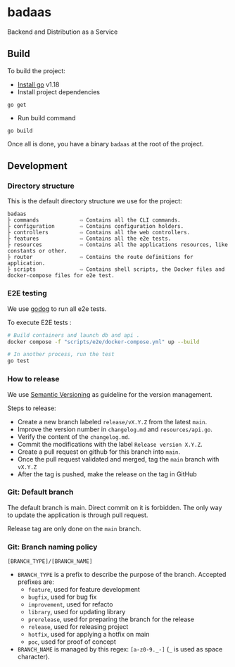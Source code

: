 # badaas

Backend and Distribution as a Service

## Build

To build the project: 

- [Install go](https://go.dev/dl/#go1.18.4) v1.18
- Install project dependencies
```
go get
```
- Run build command
```
go build
```

Once all is done, you have a binary `badaas` at the root of the project.

## Development

### Directory structure

This is the default directory structure we use for the project:

```
badaas
├ commands             ⇨ Contains all the CLI commands.
├ configuration        ⇨ Contains configuration holders.
├ controllers          ⇨ Contains all the web controllers.
├ features             ⇨ Contains all the e2e tests.
├ resources            ⇨ Contains all the applications resources, like constants or other.
├ router               ⇨ Contains the route definitions for application.
├ scripts              ⇨ Contains shell scripts, the Docker files and docker-compose files for e2e test.
```

### E2E testing

We use [godog](https://github.com/cucumber/godog) to run all e2e tests.

To execute E2E tests :

```bash
# Build containers and launch db and api .
docker compose -f "scripts/e2e/docker-compose.yml" up --build

# In another process, run the test
go test
```

### How to release

We use [Semantic Versioning](https://semver.org/spec/v2.0.0.html) as guideline for the version management.

Steps to release:
- Create a new branch labeled `release/vX.Y.Z` from the latest `main`.
- Improve the version number in `changelog.md` and `resources/api.go`.
- Verify the content of the `changelog.md`.
- Commit the modifications with the label `Release version X.Y.Z`.
- Create a pull request on github for this branch into `main`.
- Once the pull request validated and merged, tag the `main` branch with `vX.Y.Z`
- After the tag is pushed, make the release on the tag in GitHub

### Git: Default branch

The default branch is main. Direct commit on it is forbidden. The only way to update the application is through pull request.

Release tag are only done on the `main` branch.

### Git: Branch naming policy

`[BRANCH_TYPE]/[BRANCH_NAME]`

* `BRANCH_TYPE` is a prefix to describe the purpose of the branch. Accepted prefixes are:
    * `feature`, used for feature development
    * `bugfix`, used for bug fix
    * `improvement`, used for refacto
    * `library`, used for updating library
    * `prerelease`, used for preparing the branch for the release
    * `release`, used for releasing project
    * `hotfix`, used for applying a hotfix on main
    * `poc`, used for proof of concept 
* `BRANCH_NAME` is managed by this regex: `[a-z0-9._-]` (`_` is used as space character).
